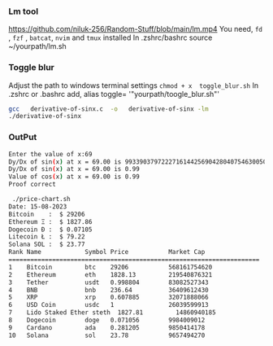 
### Lm tool 

https://github.com/niluk-256/Random-Stuff/blob/main/lm.mp4
You need, 
`fd` , `fzf` , `batcat`, `nvim` and `tmux`  installed 
In .zshrc/bashrc 
source ~/yourpath/lm.sh



### Toggle blur 
Adjust the path to windows terminal settings
`chmod + x  toggle_blur.sh`
In .zshrc or .bashrc add,
 alias toggle= '"yourpath/toogle_blur.sh"' 



```bash
gcc   derivative-of-sinx.c  -o   derivative-of-sinx -lm
./derivative-of-sinx

```

### OutPut
```bash
Enter the value of x:69
Dy/Dx of sin(x) at x = 69.00 is 99339037972227161442569042804075463005036525826741750294979977150464.00
Dy/Dx of sin(x) at x = 69.00 is 0.99
Value of cos(x) at x = 69.00 is 0.99
Proof correct
```


```bash
 ./price-chart.sh
Date: 15-08-2023
Bitcoin    :  $ 29206
Ethereum Ξ :  $ 1827.86
Dogecoin Ð :  $ 0.07105
Litecoin Ł :  $ 79.22
Solana SOL :  $ 23.77
Rank Name            Symbol Price           Market Cap
=====================================================================
1    Bitcoin         btc    29206           568161754620
2    Ethereum        eth    1828.13         219540876321
3    Tether          usdt   0.998804        83082527343
4    BNB             bnb    236.64          36409612430
5    XRP             xrp    0.607885        32071888066
6    USD Coin        usdc   1               26039599913
7    Lido Staked Ether steth  1827.81         14860940185
8    Dogecoin        doge   0.071056        9984009012
9    Cardano         ada    0.281205        9850414178
10   Solana          sol    23.78           9657494270


```
